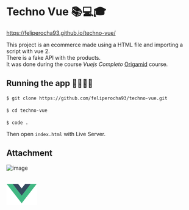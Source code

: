 # Techno Vue 📚💻🎓
https://feliperocha93.github.io/techno-vue/

This project is an ecommerce made using a HTML file and importing a script with vue 2.  
There is a fake API with the products.  
It was done during the course *Vuejs Completo* [Origamid](https://origamid.com.br/]) course.
    
## Running the app 🏃🏼‍♂🔥
```
$ git clone https://github.com/feliperocha93/techno-vue.git

$ cd techno-vue

$ code .
```
Then open `index.html` with Live Server.

## Attachment

![image](https://user-images.githubusercontent.com/42521544/211174912-6c89ba57-18a8-404d-b28d-2ad4f487310c.png)

##
<img align="center" alt="Vue" title="Vue" height="60" width="80" src="https://raw.githubusercontent.com/devicons/devicon/master/icons/vuejs/vuejs-original.svg">
